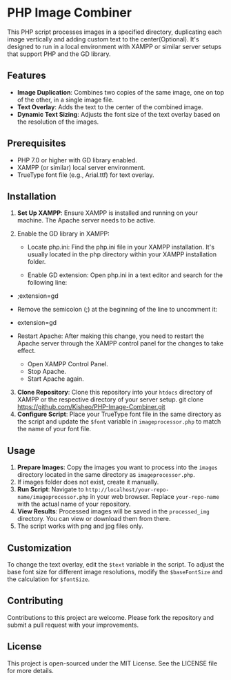 # PHP Image Combiner

This PHP script processes images in a specified directory, duplicating each image vertically and adding custom text to the center(Optional). It's designed to run in a local environment with XAMPP or similar server setups that support PHP and the GD library.

## Features

- **Image Duplication**: Combines two copies of the same image, one on top of the other, in a single image file.
- **Text Overlay**: Adds the text to the center of the combined image.
- **Dynamic Text Sizing**: Adjusts the font size of the text overlay based on the resolution of the images.

## Prerequisites

- PHP 7.0 or higher with GD library enabled.
- XAMPP (or similar) local server environment.
- TrueType font file (e.g., Arial.ttf) for text overlay.

## Installation

1. **Set Up XAMPP**: Ensure XAMPP is installed and running on your machine. The Apache server needs to be active.

2. Enable the GD library in XAMPP:

   - Locate php.ini: Find the php.ini file in your XAMPP installation. It's usually located in the php directory within your XAMPP installation folder.

    - Enable GD extension: Open php.ini in a text editor and search for the following line:

 
- ;extension=gd

 - Remove the semicolon (;) at the beginning of the line to uncomment it:


 - extension=gd

- Restart Apache: After making this change, you need to restart the Apache server through the XAMPP control panel for the changes to take effect.

  -  Open XAMPP Control Panel.
  -  Stop Apache.
  -  Start Apache again.
3. **Clone Repository**: Clone this repository into your `htdocs` directory of XAMPP or the respective directory of your server setup.
git clone https://github.com/Kisheo/PHP-Image-Combiner.git
4. **Configure Script**: Place your TrueType font file in the same directory as the script and update the `$font` variable in `imageprocessor.php` to match the name of your font file.

## Usage

1. **Prepare Images**: Copy the images you want to process into the `images` directory located in the same directory as `imageprocessor.php`.
2. If images folder does not exist, create it manually.
3. **Run Script**: Navigate to `http://localhost/your-repo-name/imageprocessor.php` in your web browser. Replace `your-repo-name` with the actual name of your repository.
4. **View Results**: Processed images will be saved in the `processed_img` directory. You can view or download them from there.
5. The script works with png and jpg files only.

## Customization

To change the text overlay, edit the `$text` variable in the script. To adjust the base font size for different image resolutions, modify the `$baseFontSize` and the calculation for `$fontSize`.

## Contributing

Contributions to this project are welcome. Please fork the repository and submit a pull request with your improvements.

## License

This project is open-sourced under the MIT License. See the LICENSE file for more details.
